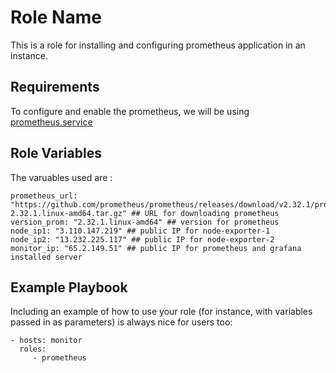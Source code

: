 Role Name
=========

This is a role for installing and configuring prometheus application in an instance.

Requirements
------------

To configure and enable the prometheus, we will be using [prometheus.service](https://github.com/Freeda-F/ansible-prometheus-roles/tree/main/roles/prometheus/files)

Role Variables
--------------

The varuables used are :
```
prometheus_url: "https://github.com/prometheus/prometheus/releases/download/v2.32.1/prometheus-2.32.1.linux-amd64.tar.gz" ## URL for downloading prometheus
version_prom: "2.32.1.linux-amd64" ## version for prometheus
node_ip1: "3.110.147.219" ## public IP for node-exporter-1
node_ip2: "13.232.225.117" ## public IP for node-exporter-2
monitor_ip: "65.2.149.51" ## public IP for prometheus and grafana installed server
```

Example Playbook
----------------

Including an example of how to use your role (for instance, with variables passed in as parameters) is always nice for users too:

    - hosts: monitor
      roles:
         - prometheus

